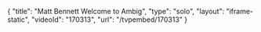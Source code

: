 {
    "title": "Matt Bennett Welcome to Ambig",
    "type": "solo",
    "layout": "iframe-static",
    "videoId": "170313",
    "url": "\/tvpembed\/170313"
}
